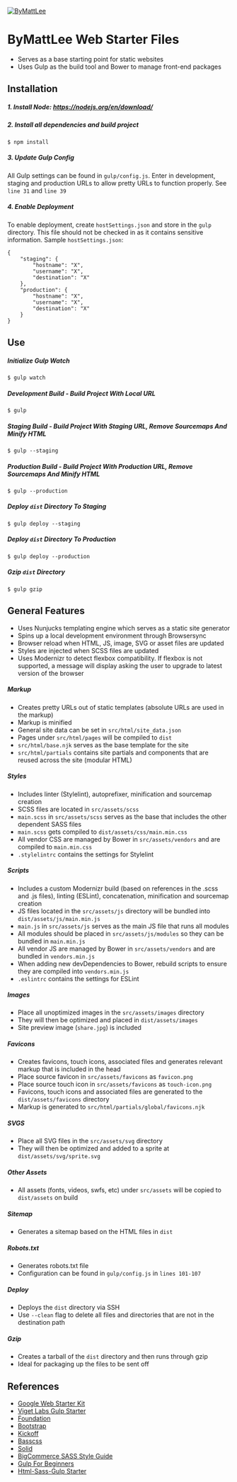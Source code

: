 [![ByMattLee](http://hosted.bymattlee.com/github/bymattlee-logo.png)](http://bymattlee.com)

# ByMattLee Web Starter Files
* Serves as a base starting point for static websites
* Uses Gulp as the build tool and Bower to manage front-end packages

## Installation
##### 1. Install Node: <https://nodejs.org/en/download/>
##### 2. Install all dependencies and build project
```
$ npm install
```
##### 3. Update Gulp Config
All Gulp settings can be found in `gulp/config.js`. Enter in development, staging and production URLs to allow pretty URLs to function properly. See `line 31` and `line 39`
##### 4. Enable Deployment
To enable deployment, create `hostSettings.json` and store in the `gulp` directory. This file should not be checked in as it contains sensitive information. Sample `hostSettings.json`:
```
{
	"staging": {
		"hostname": "X",
		"username": "X",
		"destination": "X"
	},
	"production": {
		"hostname": "X",
		"username": "X",
		"destination": "X"
	}
}
```

## Use
##### Initialize Gulp Watch
```
$ gulp watch
```
##### Development Build - Build Project With Local URL
```
$ gulp
```
##### Staging Build - Build Project With Staging URL, Remove Sourcemaps And Minify HTML
```
$ gulp --staging
```
##### Production Build - Build Project With Production URL, Remove Sourcemaps And Minify HTML
```
$ gulp --production
```
##### Deploy `dist` Directory To Staging
```
$ gulp deploy --staging
```
##### Deploy `dist` Directory To Production
```
$ gulp deploy --production
```
##### Gzip `dist` Directory
```
$ gulp gzip
```

## General Features
* Uses Nunjucks templating engine which serves as a static site generator
* Spins up a local development environment through Browsersync
* Browser reload when HTML, JS, image, SVG or asset files are updated
* Styles are injected when SCSS files are updated
* Uses Modernizr to detect flexbox compatibility. If flexbox is not supported, a message will display asking the user to upgrade to latest version of the browser

##### Markup
* Creates pretty URLs out of static templates (absolute URLs are used in the markup)
* Markup is minified
* General site data can be set in `src/html/site_data.json`
* Pages under `src/html/pages` will be compiled to `dist`
* `src/html/base.njk` serves as the base template for the site
* `src/html/partials` contains site partials and components that are reused across the site (modular HTML)

##### Styles
* Includes linter (Stylelint), autoprefixer, minification and sourcemap creation
* SCSS files are located in `src/assets/scss`
* `main.scss` in `src/assets/scss` serves as the base that includes the other dependent SASS files
* `main.scss` gets compiled to `dist/assets/css/main.min.css`
* All vendor CSS are managed by Bower in `src/assets/vendors` and are compiled to `main.min.css`
* `.stylelintrc` contains the settings for Stylelint

##### Scripts
* Includes a custom Modernizr build (based on references in the .scss and .js files), linting (ESLint), concatenation, minification and sourcemap creation
* JS files located in the `src/assets/js` directory will be bundled into `dist/assets/js/main.min.js`
* `main.js` in `src/assets/js` serves as the main JS file that runs all modules
* All modules should be placed in `src/assets/js/modules` so they can be bundled in `main.min.js`
* All vendor JS are managed by Bower in `src/assets/vendors` and are bundled in `vendors.min.js`
* When adding new devDependencies to Bower, rebuild scripts to ensure they are compiled into `vendors.min.js`
* `.eslintrc` contains the settings for ESLint

##### Images
* Place all unoptimized images in the `src/assets/images` directory
* They will then be optimized and placed in `dist/assets/images`
* Site preview image (`share.jpg`) is included

##### Favicons
* Creates favicons, touch icons, associated files and generates relevant markup that is included in the head
* Place source favicon in `src/assets/favicons` as `favicon.png`
* Place source touch icon in `src/assets/favicons` as `touch-icon.png`
* Favicons, touch icons and associated files are generated to the `dist/assets/favicons` directory
* Markup is generated to `src/html/partials/global/favicons.njk`

##### SVGS
* Place all SVG files in the `src/assets/svg` directory
* They will then be optimized and added to a sprite at `dist/assets/svg/sprite.svg`

##### Other Assets
* All assets (fonts, videos, swfs, etc) under `src/assets` will be copied to `dist/assets` on build

##### Sitemap
* Generates a sitemap based on the HTML files in `dist`

##### Robots.txt
* Generates robots.txt file
* Configuration can be found in `gulp/config.js` in `lines 101-107`

##### Deploy
* Deploys the `dist` directory via SSH
* Use `--clean` flag to delete all files and directories that are not in the destination path

##### Gzip
* Creates a tarball of the `dist` directory and then runs through gzip
* Ideal for packaging up the files to be sent off

## References
* [Google Web Starter Kit](https://github.com/google/web-starter-kit)
* [Viget Labs Gulp Starter](https://github.com/vigetlabs/gulp-starter)
* [Foundation](http://foundation.zurb.com/)
* [Bootstrap](http://getbootstrap.com/)
* [Kickoff](http://trykickoff.com/)
* [Basscss](http://www.basscss.com/)
* [Solid](http://solid.buzzfeed.com/)
* [BigCommerce SASS Style Guide](https://github.com/bigcommerce/sass-style-guide)
* [Gulp For Beginners](https://css-tricks.com/gulp-for-beginners/)
* [Html-Sass-Gulp Starter](https://github.com/MadeInHaus/html-sass-gulp-starter)